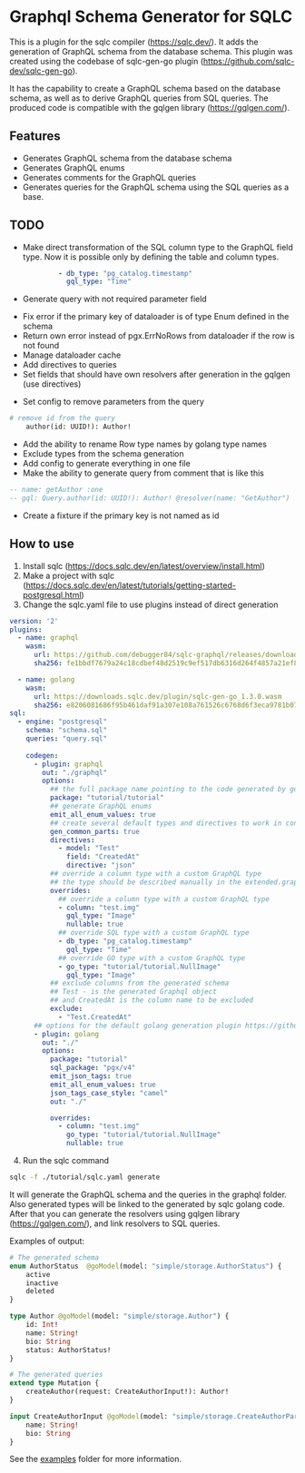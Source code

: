 # Graphql Schema Generator for SQLC

This is a plugin for the sqlc compiler (https://sqlc.dev/). 
It adds the generation of GraphQL schema from the database schema.
This plugin was created using the codebase of sqlc-gen-go plugin (https://github.com/sqlc-dev/sqlc-gen-go).

It has the capability to create a GraphQL schema based on the database schema, as well as to derive GraphQL queries from SQL queries. The produced code is compatible with the gqlgen library (https://gqlgen.com/).

## Features
- Generates GraphQL schema from the database schema
- Generates GraphQL enums
- Generates comments for the GraphQL queries
- Generates queries for the GraphQL schema using the SQL queries as a base.

## TODO
+ Make direct transformation of the SQL column type to the GraphQL field type. Now it is possible only by defining the table and column types.
```yaml
            - db_type: "pg_catalog.timestamp"
              gql_type: "Time"
```
- Generate query with not required parameter field
+ Fix error if the primary key of dataloader is of type Enum defined in the schema
+ Return own error instead of pgx.ErrNoRows from dataloader if the row is not found
+ Manage dataloader cache
+ Add directives to queries
+ Set fields that should have own resolvers after generation in the gqlgen (use directives)
- Set config to remove parameters from the query
```graphql
# remove id from the query
    author(id: UUID!): Author!
```
- Add the ability to rename Row type names by golang type names
- Exclude types from the schema generation
- Add config to generate everything in one file
- Make the ability to generate query from comment that is like this
```sql
-- name: getAuthor :one
-- gql: Query.author(id: UUID!): Author! @resolver(name: "GetAuthor")
```
- Create a fixture if the primary key is not named as id

## How to use
1. Install sqlc (https://docs.sqlc.dev/en/latest/overview/install.html)
2. Make a project with sqlc (https://docs.sqlc.dev/en/latest/tutorials/getting-started-postgresql.html)
3. Change the sqlc.yaml file to use plugins instead of direct generation
```yaml
version: '2'
plugins:
  - name: graphql
    wasm:
      url: https://github.com/debugger84/sqlc-graphql/releases/download/v0.1.2/sqlc-graphql.wasm
      sha256: fe1bbdf7679a24c18cdbef48d2519c9ef517db6316d264f4857a21ef8d3b4e9f

  - name: golang
    wasm:
      url: https://downloads.sqlc.dev/plugin/sqlc-gen-go_1.3.0.wasm
      sha256: e8206081686f95b461daf91a307e108a761526c6768d6f3eca9781b0726b7ec8
sql:
  - engine: "postgresql"
    schema: "schema.sql"
    queries: "query.sql"
    
    codegen:
      - plugin: graphql
        out: "./graphql"
        options:
          ## the full package name pointing to the code generated by golang plugin
          package: "tutorial/tutorial"
          ## generate GraphQL enums
          emit_all_enum_values: true
          ## create several default types and directives to work in conjunction with the gqlgen library https://gqlgen.com/
          gen_common_parts: true
          directives:
            - model: "Test"
              field: "CreatedAt"
              directive: "json"
          ## override a column type with a custom GraphQL type
          ## the type should be described manually in the extended.graphql file 
          overrides:
            ## override a column type with a custom GraphQL type
            - column: "test.img"
              gql_type: "Image"
              nullable: true
            ## override SQL type with a custom GraphQL type
            - db_type: "pg_catalog.timestamp"
              gql_type: "Time"
            ## override GO type with a custom GraphQL type
            - go_type: "tutorial/tutorial.NullImage"
              gql_type: "Image"
          ## exclude columns from the generated schema
          ## Test - is the generated Graphql object 
          ## and CreatedAt is the column name to be excluded    
          exclude:
            - "Test.CreatedAt"
      ## options for the default golang generation plugin https://github.com/sqlc-dev/sqlc-gen-go
      - plugin: golang
        out: "./"
        options:
          package: "tutorial"
          sql_package: "pgx/v4"
          emit_json_tags: true
          emit_all_enum_values: true
          json_tags_case_style: "camel"
          out: "./"

          overrides:
            - column: "test.img"
              go_type: "tutorial/tutorial.NullImage"
              nullable: true

```

4. Run the sqlc command
```bash
sqlc -f ./tutorial/sqlc.yaml generate
```

It will generate the GraphQL schema and the queries in the graphql folder.
Also generated types will be linked to the generated by sqlc golang code.
After that you can generate the resolvers using gqlgen library (https://gqlgen.com/), and link resolvers to SQL queries.

Examples of output:
```graphql
# The generated schema
enum AuthorStatus  @goModel(model: "simple/storage.AuthorStatus") {
    active
    inactive
    deleted
}

type Author @goModel(model: "simple/storage.Author") {
    id: Int!
    name: String!
    bio: String
    status: AuthorStatus!
}
```

```graphql
# The generated queries
extend type Mutation {
    createAuthor(request: CreateAuthorInput!): Author!
}

input CreateAuthorInput @goModel(model: "simple/storage.CreateAuthorParams") {
    name: String!
    bio: String
}
```



See the [examples](https://github.com/debugger84/sqlc-graphql/tree/main/examples) folder for more information.